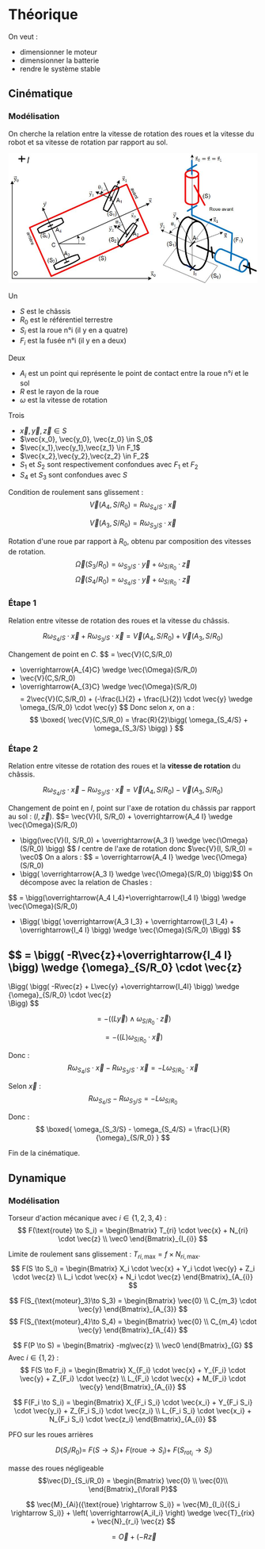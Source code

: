 # Théorique 
On veut : 

- dimensionner le moteur 
- dimensionner la batterie 
- rendre le système stable 

## Cinématique 
### Modélisation 
On cherche la relation entre la vitesse de rotation des roues et la vitesse du robot et sa vitesse de rotation par rapport au sol. 

![schéma_modélisation.jpg](attachments/schéma_modélisation.jpg)

Un 

- $S$ est le châssis 
- $R_0$ est le référentiel terrestre 
- $S_i$ est la roue n°i (il y en a quatre) 
- $F_i$ est la fusée n°i (il y en a deux) 

Deux 

- $A_i$ est un point qui représente le point de contact entre la roue n°$i$ et le sol 
- $R$ est le rayon de la roue 
- $\omega$ est la vitesse de rotation 

Trois 

- $\vec{x},\vec{y},\vec{z} \in S$ 
- $\vec{x_0}, \vec{y_0}, \vec{z_0} \in S_0$ 
- $\vec{x_1},\vec{y_1},\vec{z_1} \in F_1$ 
- $\vec{x_2},\vec{y_2},\vec{z_2} \in F_2$ 
- $S_1$ et $S_2$ sont respectivement confondues avec $F_1$ et $F_2$ 
- $S_4$ et $S_3$ sont confondues avec $S$ 

Condition de roulement sans glissement : 
$$
\vec{V}(A_4, S/R_0) = R\omega_{S_4/S} \cdot \vec{x} \tag{1}
$$

$$
\vec{V}(A_3, S/R_0)=R\omega_{S_3/S} \cdot \vec{x} \tag{2}
$$

Rotation d'une roue par rapport à $R_0$, obtenu par composition des vitesses de rotation. 
$$\vec{\Omega}(S_3/R_0) = \omega_{S_3/S} \cdot \vec{y} + \omega_{S/R_0} \cdot \vec{z} \tag{3}$$
$$\vec{\Omega}(S_4/R_0) = \omega_{S_4/S} \cdot \vec{y} + \omega_{S/R_0} \cdot \vec{z} \tag{4}$$

### Étape 1 

Relation entre vitesse de rotation des roues et la vitesse du châssis. 

$$
R\omega_{S_4/S} \cdot \vec{x} + R\omega_{S_3/S} \cdot \vec{x} =
\vec{V}(A_4, S/R_0) + \vec{V}(A_3, S/R_0) 
\tag{1)+(2}
$$

Changement de point en $C$. 
$$ = 
\vec{V}(C,S/R_0) 
+ \overrightarrow{A_{4}C} \wedge \vec{\Omega}(S/R_0) 
+ \vec{V}(C,S/R_0) 
+ \overrightarrow{A_{3}C} \wedge \vec{\Omega}(S/R_0) 
$$
$$
= 2\vec{V}(C,S/R_0) + (-\frac{L}{2} + \frac{L}{2}) \cdot \vec{y} \wedge \omega_{S/R_0} \cdot \vec{y}
$$
Donc selon $x$, on a : 
$$
\boxed{
	\vec{V}(C,S/R_0) = \frac{R}{2}\bigg( \omega_{S_4/S} + \omega_{S_3/S} \bigg)
}
$$
### Étape 2 

Relation entre vitesse de rotation des roues et la **vitesse de rotation** du châssis. 

$$
R\omega_{S_4/S} \cdot \vec{x} - R\omega_{S_3/S} \cdot \vec{x} =
\vec{V}(A_4, S/R_0) - \vec{V}(A_3, S/R_0) 
\tag{1)–(2}
$$

Changement de point en $I$, point sur l'axe de rotation du châssis par rapport au sol : $(I,\vec{z})$. 
$$= 
\vec{V}(I, S/R_0) + \overrightarrow{A_4 I} \wedge \vec{\Omega}(S/R_0) 
- \bigg(\vec{V}(I, S/R_0) + \overrightarrow{A_3 I} \wedge \vec{\Omega}(S/R_0) \bigg)
$$
$I$ centre de l'axe de rotation donc $\vec{V}(I, S/R_0) = \vec0$
On a alors : 
$$
= \overrightarrow{A_4 I} \wedge \vec{\Omega}(S/R_0) 
- \bigg( \overrightarrow{A_3 I} \wedge \vec{\Omega}(S/R_0) \bigg)$$
On décompose avec la relation de Chasles : 

$$
= \bigg(\overrightarrow{A_4 I_4}+\overrightarrow{I_4 I} \bigg)
\wedge \vec{\Omega}(S/R_0) 
- \Bigg( 
	\bigg(
		\overrightarrow{A_3 I_3} 
		+ \overrightarrow{I_3 I_4} 
		+ \overrightarrow{I_4 I}
	\bigg) 
	\wedge \vec{\Omega}(S/R_0) 
\Bigg)
$$

$$
= \bigg( -R\vec{z}+\overrightarrow{I_4 I} \bigg)
\wedge {\omega}_{S/R_0} \cdot \vec{z} 
- 
\Bigg( 
	\bigg( 
		-R\vec{z} + L\vec{y} +\overrightarrow{I_4I}
	\bigg) 
	\wedge {\omega}_{S/R_0} \cdot \vec{z}  
\Bigg)
$$

$$
= - \Bigg( 
	\bigg( 
		L\vec{y} 
	\bigg) 
	\wedge {\omega}_{S/R_0} \cdot \vec{z}  
\Bigg)
$$

$$
= - \Bigg( 
	\bigg( 
		L
	\bigg) 
	{\omega}_{S/R_0}
	\cdot \vec{x}
\Bigg)
$$

Donc : 
$$
R\omega_{S_4/S} \cdot \vec{x} - R\omega_{S_3/S} \cdot \vec{x}
= -L {\omega}_{S/R_0} \cdot \vec{x}
$$

Selon $\vec{x}$ : 
$$
R\omega_{S_4/S} - R\omega_{S_3/S} 
= -L {\omega}_{S/R_0} 
$$

Donc : 
$$
\boxed{
	\omega_{S_3/S} - \omega_{S_4/S} 
	= \frac{L}{R} {\omega}_{S/R_0}
}
$$

Fin de la cinématique. 

## Dynamique 
### Modélisation 
Torseur d'action mécanique avec $i \in \{1,2,3,4\}$ : 
$$
F(\text{route} \to S_i) = 
\begin{Bmatrix}
	T_{ri} \cdot \vec{x} + N_{ri} \cdot \vec{z} 
	\\
	\vec0
\end{Bmatrix}_{I_{i}}
$$

Limite de roulement sans glissement : $T_{ri,\text{max}} = f \times N_{ri, \text{max}}$. 
$$
F(S \to S_i) = 
\begin{Bmatrix}
	X_i \cdot \vec{x} + Y_i \cdot \vec{y} + Z_i \cdot \vec{z} \\
	L_i \cdot \vec{x} + N_i \cdot \vec{z}
\end{Bmatrix}_{A_{i}}
$$


$$
F(S_{\text{moteur}_3}\to S_3) = 
\begin{Bmatrix}
	\vec{0} \\
	C_{m_3} \cdot \vec{y} 
\end{Bmatrix}_{A_{3}}
$$
$$
F(S_{\text{moteur}_4}\to S_4) = 
\begin{Bmatrix}
	\vec{0} \\
	C_{m_4} \cdot \vec{y} 
\end{Bmatrix}_{A_{4}}
$$



$$
F(P \to S) = 
\begin{Bmatrix}
	-mg\vec{z} \\
	\vec0 
\end{Bmatrix}_{G}
$$
Avec $i \in \{1,2\}$ : 
$$
F(S \to F_i) = 
\begin{Bmatrix}
	X_{F_i} \cdot \vec{x} + Y_{F_i} \cdot \vec{y} + Z_{F_i} \cdot \vec{z} \\
	L_{F_i} \cdot \vec{x} + M_{F_i} \cdot \vec{y}
\end{Bmatrix}_{A_{i}}
$$

$$
F(F_i \to S_i) = 
\begin{Bmatrix}
	X_{F_i S_i} \cdot \vec{x_i} + Y_{F_i S_i} \cdot \vec{y_i} + Z_{F_i S_i} \cdot \vec{z_i} \\
	L_{F_i S_i} \cdot \vec{x_i} + N_{F_i S_i} \cdot \vec{z_i}
\end{Bmatrix}_{A_{i}}
$$



PFO sur les roues arrières

$$\ {D}({S_i/R_0}) = \ {F}({S \rightarrow S_i)} + \ {F}{(\text{roue} \rightarrow S_i)} + \ {F} ({S_{rot_i}\rightarrow S_i)}$$

masse des roues négligeable $$\vec{D}_{S_i/R_0} = \begin{Bmatrix}
	 \vec{0} \\
	\vec{0}\\ \end{Bmatrix}_{\forall P}$$


$$
\vec{M}_{Ai}({\text{roue} \rightarrow S_i)} = \vec{M}_{I_i}({S_i \rightarrow S_i)} + \left( \overrightarrow{A_iI_i} \right) \wedge \vec{T}_{rix} + \vec{N}_{r_i} \vec{z}
$$

$$ = \vec{O} + ({-R}\vec{z}
$$